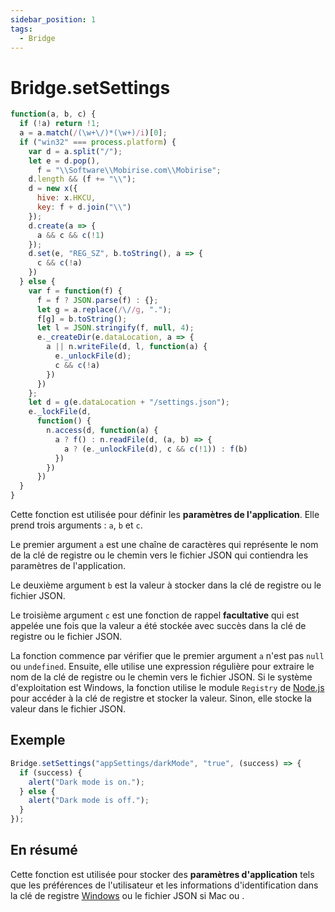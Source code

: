 ```yaml
---
sidebar_position: 1
tags:
  - Bridge
---
```


# Bridge.setSettings

```js
function(a, b, c) {
  if (!a) return !1;
  a = a.match(/(\w+\/)*(\w+)/i)[0];
  if ("win32" === process.platform) {
    var d = a.split("/");
    let e = d.pop(),
      f = "\\Software\\Mobirise.com\\Mobirise";
    d.length && (f += "\\");
    d = new x({
      hive: x.HKCU,
      key: f + d.join("\\")
    });
    d.create(a => {
      a && c && c(!1)
    });
    d.set(e, "REG_SZ", b.toString(), a => {
      c && c(!a)
    })
  } else {
    var f = function(f) {
      f = f ? JSON.parse(f) : {};
      let g = a.replace(/\//g, ".");
      f[g] = b.toString();
      let l = JSON.stringify(f, null, 4);
      e._createDir(e.dataLocation, a => {
        a || n.writeFile(d, l, function(a) {
          e._unlockFile(d);
          c && c(!a)
        })
      })
    };
    let d = g(e.dataLocation + "/settings.json");
    e._lockFile(d,
      function() {
        n.access(d, function(a) {
          a ? f() : n.readFile(d, (a, b) => {
            a ? (e._unlockFile(d), c && c(!1)) : f(b)
          })
        })
      })
  }
}
```

Cette fonction est utilisée pour définir les **paramètres de l'application**. Elle prend trois arguments : `a`, `b` et `c`.

Le premier argument `a` est une chaîne de caractères qui représente le nom de la clé de registre ou le chemin vers le fichier JSON qui contiendra les paramètres de l'application.

Le deuxième argument `b` est la valeur à stocker dans la clé de registre ou le fichier JSON.

Le troisième argument `c` est une fonction de rappel **facultative** qui est appelée une fois que la valeur a été stockée avec succès dans la clé de registre ou le fichier JSON.

La fonction commence par vérifier que le premier argument `a` n'est pas `null` ou `undefined`. Ensuite, elle utilise une expression régulière pour extraire le nom de la clé de registre ou le chemin vers le fichier JSON. Si le système d'exploitation est Windows, la fonction utilise le module `Registry` de [Node.js](https://nodejs.org/) pour accéder à la clé de registre et stocker la valeur. Sinon, elle stocke la valeur dans le fichier JSON.

## Exemple

```js
Bridge.setSettings("appSettings/darkMode", "true", (success) => {
  if (success) {
    alert("Dark mode is on.");
  } else {
    alert("Dark mode is off.");
  }
});
```

## En résumé

Cette fonction est utilisée pour stocker des **paramètres d'application** tels que les préférences de l'utilisateur et les informations d'identification dans la clé de registre [Windows](https://www.microsoft.com/fr-fr/windows) ou le fichier JSON si Mac ou .
